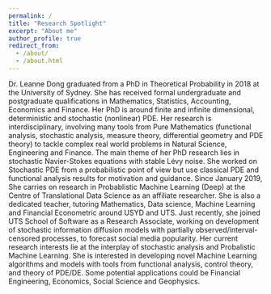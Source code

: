 ```yaml
---
permalink: /
title: "Research Spotlight"
excerpt: "About me"
author_profile: true
redirect_from: 
  - /about/
  - /about.html
---
```


Dr. Leanne Dong graduated from a PhD in Theoretical Probability in 2018 at the University of Sydney. She has received formal undergraduate and postgraduate qualifications in Mathematics, Statistics, Accounting, Economics and Finance. Her PhD is around finite and infinite dimensional, deterministic and stochastic (nonlinear) PDE. Her research is interdisciplinary, involving many tools from Pure Mathematics (functional analysis, stochastic analysis, measure theory, differential geometry and PDE theory) to tackle complex real world problems in Natural Science, Engineering and Finance. The main theme of her PhD research lies in stochastic Navier-Stokes equations with stable Lévy noise. She worked on Stochastic PDE from a probabilistic point of view but use classical PDE and functional analysis results for motivation and guidance. Since January 2019, She carries on research in Probablistic Machine Learning (Deep) at the Centre of Translational Data Science as an affiliate researcher. She is also a dedicated teacher, tutoring Mathematics, Data science, Machine Learning and Financial Econometric around USYD and UTS. Just recently, she joined UTS School of Software as a Research Associate, working on development of stochastic information diffusion models with partially observed/interval-censored processes, to forecast social media popularity.  Her current research interests lie at the interplay of stochastic analysis and Probalistic Machine Learning. She is interested in developing novel Machine Learning algorithms and models with tools from functional analysis, control theory, and theory of PDE/DE.
Some potential applications could be Financial Engineering, Economics, Social Science and Geophysics.

